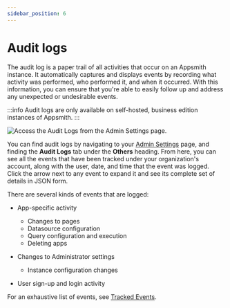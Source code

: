 ```yaml
---
sidebar_position: 6
---
```


# Audit logs

The audit log is a paper trail of all activities that occur on an Appsmith instance. It automatically captures and displays events by recording what activity was performed, who performed it, and when it occurred. With this information, you can ensure that you're able to easily follow up and address any unexpected or undesirable events.


:::info
Audit logs are only available on self-hosted, business edition instances of Appsmith.
:::

![Access the Audit Logs from the Admin Settings page.](</img/as_auditlogs.png>)

You can find audit logs by navigating to your [Admin Settings](./../../getting-started/setup/instance-configuration/admin-settings) page, and finding the **Audit Logs** tab under the **Others** heading. From here, you can see all the events that have been tracked under your organization's account, along with the user, date, and time that the event was logged. Click the arrow next to any event to expand it and see its complete set of details in JSON form.

There are several kinds of events that are logged:

- App-specific activity
    - Changes to pages
    - Datasource configuration
    - Query configuration and execution
    - Deleting apps

- Changes to Administrator settings
    - Instance configuration changes

- User sign-up and login activity

For an exhaustive list of events, see [Tracked Events](tracked-events.md).
